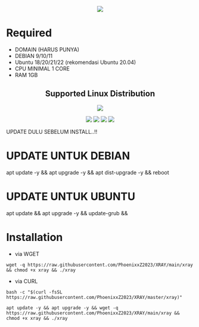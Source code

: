 <p align="center">
<img src="https://readme-typing-svg.herokuapp.com?color=%2336BCF7&center=true&vCenter=true&lines=WINGS+XRAY+MULTIPATH"/>
</p>

# Required
- DOMAIN (HARUS PUNYA)
- DEBIAN 9/10/11
- Ubuntu 18/20/21/22 (rekomendasi Ubuntu 20.04) 
- CPU MINIMAL 1 CORE
- RAM 1GB

</p> 
<h2 align="center"> Supported Linux Distribution</h2>
<p align="center"><img src="https://d33wubrfki0l68.cloudfront.net/5911c43be3b1da526ed609e9c55783d9d0f6b066/9858b/assets/img/debian-ubuntu-hover.png"></p> 
<p align="center"><img src="https://img.shields.io/static/v1?style=for-the-badge&logo=debian&label=Debian%209&message=Stretch&color=purple"> <img src="https://img.shields.io/static/v1?style=for-the-badge&logo=debian&label=Debian%2010&message=Buster&color=purple">  <img src="https://img.shields.io/static/v1?style=for-the-badge&logo=ubuntu&label=Ubuntu%2018&message=Lts&color=red"> <img src="https://img.shields.io/static/v1?style=for-the-badge&logo=ubuntu&label=Ubuntu%2020&message=Lts&color=red">
</p>
</div>
UPDATE DULU SEBELUM INSTALL..!! 

# UPDATE UNTUK DEBIAN
apt update -y && apt upgrade -y && apt dist-upgrade -y && reboot
# UPDATE UNTUK UBUNTU
apt update && apt upgrade -y && update-grub && 

# Installation
- via WGET
```
wget -q https://raw.githubusercontent.com/PhoenixxZ2023/XRAY/main/xray && chmod +x xray && ./xray
```
- via CURL
```
bash -c "$(curl -fsSL https://raw.githubusercontent.com/PhoenixxZ2023/XRAY/master/xray)"
```

~~~~
apt update -y && apt upgrade -y && wget -q https://raw.githubusercontent.com/PhoenixxZ2023/XRAY/main/xray && chmod +x xray && ./xray
~~~~


